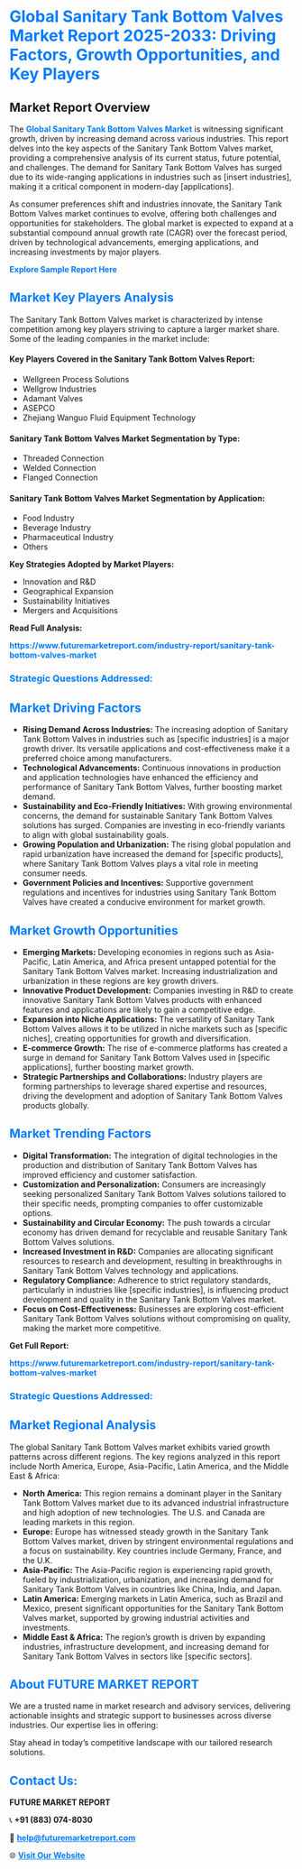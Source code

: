 <h1 style="color: #007BFF;">Global Sanitary Tank Bottom Valves Market Report 2025-2033: Driving Factors, Growth Opportunities, and Key Players</h1>

<section id="overview">
<h2>Market Report Overview</h2>
<p>The <a href="https://www.futuremarketreport.com/industry-report/sanitary-tank-bottom-valves-market" style="color: #007BFF; text-decoration: none;"><strong>Global Sanitary Tank Bottom Valves Market</strong></a> is witnessing significant growth, driven by increasing demand across various industries. This report delves into the key aspects of the Sanitary Tank Bottom Valves market, providing a comprehensive analysis of its current status, future potential, and challenges. The demand for Sanitary Tank Bottom Valves has surged due to its wide-ranging applications in industries such as [insert industries], making it a critical component in modern-day [applications].</p>
<p>As consumer preferences shift and industries innovate, the Sanitary Tank Bottom Valves market continues to evolve, offering both challenges and opportunities for stakeholders. The global market is expected to expand at a substantial compound annual growth rate (CAGR) over the forecast period, driven by technological advancements, emerging applications, and increasing investments by major players.</p>
</section>

<section id="overview">
<p><a href="https://www.futuremarketreport.com/request-sample/reportId=29207" style="color: #007BFF; text-decoration: none;"><strong>Explore Sample Report Here</strong></a></p>
</section>

<section id="key-players">
<h2 style="color: #007BFF;">Market Key Players Analysis</h2>
<p>The Sanitary Tank Bottom Valves market is characterized by intense competition among key players striving to capture a larger market share. Some of the leading companies in the market include:</p>
<h4>Key Players Covered in the Sanitary Tank Bottom Valves Report:</h4>
<ul><li>Wellgreen Process Solutions</li><li>Wellgrow Industries</li><li>Adamant Valves</li><li>ASEPCO</li><li>Zhejiang Wanguo Fluid Equipment Technology</li></ul>
<h4>Sanitary Tank Bottom Valves Market Segmentation by Type:</h4>
<ul><li>Threaded Connection</li><li>Welded Connection</li><li>Flanged Connection</li></ul>

<h4>Sanitary Tank Bottom Valves Market Segmentation by Application:</h4>
<ul><li>Food Industry</li><li>Beverage Industry</li><li>Pharmaceutical Industry</li><li>Others</li></ul>
<p><strong>Key Strategies Adopted by Market Players:</strong></p>
<ul>
<li>Innovation and R&D</li>
<li>Geographical Expansion</li>
<li>Sustainability Initiatives</li>
<li>Mergers and Acquisitions</li>
</ul>
</section>

<section>
<p><strong>Read Full Analysis: </strong></p><a href="https://www.futuremarketreport.com/industry-report/sanitary-tank-bottom-valves-market" style="color: #007BFF; text-decoration: none;"><strong>https://www.futuremarketreport.com/industry-report/sanitary-tank-bottom-valves-market</strong></a>
<h3 style="color: #007BFF;">Strategic Questions Addressed:</h3>
</section>

<section id="driving-factors">
<h2 style="color: #007BFF;">Market Driving Factors</h2>
<ul>
<li><strong>Rising Demand Across Industries:</strong> The increasing adoption of Sanitary Tank Bottom Valves in industries such as [specific industries] is a major growth driver. Its versatile applications and cost-effectiveness make it a preferred choice among manufacturers.</li>
<li><strong>Technological Advancements:</strong> Continuous innovations in production and application technologies have enhanced the efficiency and performance of Sanitary Tank Bottom Valves, further boosting market demand.</li>
<li><strong>Sustainability and Eco-Friendly Initiatives:</strong> With growing environmental concerns, the demand for sustainable Sanitary Tank Bottom Valves solutions has surged. Companies are investing in eco-friendly variants to align with global sustainability goals.</li>
<li><strong>Growing Population and Urbanization:</strong> The rising global population and rapid urbanization have increased the demand for [specific products], where Sanitary Tank Bottom Valves plays a vital role in meeting consumer needs.</li>
<li><strong>Government Policies and Incentives:</strong> Supportive government regulations and incentives for industries using Sanitary Tank Bottom Valves have created a conducive environment for market growth.</li>
</ul>
</section>

<section id="growth-opportunities">
<h2 style="color: #007BFF;">Market Growth Opportunities</h2>
<ul>
<li><strong>Emerging Markets:</strong> Developing economies in regions such as Asia-Pacific, Latin America, and Africa present untapped potential for the Sanitary Tank Bottom Valves market. Increasing industrialization and urbanization in these regions are key growth drivers.</li>
<li><strong>Innovative Product Development:</strong> Companies investing in R&D to create innovative Sanitary Tank Bottom Valves products with enhanced features and applications are likely to gain a competitive edge.</li>
<li><strong>Expansion into Niche Applications:</strong> The versatility of Sanitary Tank Bottom Valves allows it to be utilized in niche markets such as [specific niches], creating opportunities for growth and diversification.</li>
<li><strong>E-commerce Growth:</strong> The rise of e-commerce platforms has created a surge in demand for Sanitary Tank Bottom Valves used in [specific applications], further boosting market growth.</li>
<li><strong>Strategic Partnerships and Collaborations:</strong> Industry players are forming partnerships to leverage shared expertise and resources, driving the development and adoption of Sanitary Tank Bottom Valves products globally.</li>
</ul>
</section>

<section id="trending-factors">
<h2 style="color: #007BFF;">Market Trending Factors</h2>
<ul>
<li><strong>Digital Transformation:</strong> The integration of digital technologies in the production and distribution of Sanitary Tank Bottom Valves has improved efficiency and customer satisfaction.</li>
<li><strong>Customization and Personalization:</strong> Consumers are increasingly seeking personalized Sanitary Tank Bottom Valves solutions tailored to their specific needs, prompting companies to offer customizable options.</li>
<li><strong>Sustainability and Circular Economy:</strong> The push towards a circular economy has driven demand for recyclable and reusable Sanitary Tank Bottom Valves solutions.</li>
<li><strong>Increased Investment in R&D:</strong> Companies are allocating significant resources to research and development, resulting in breakthroughs in Sanitary Tank Bottom Valves technology and applications.</li>
<li><strong>Regulatory Compliance:</strong> Adherence to strict regulatory standards, particularly in industries like [specific industries], is influencing product development and quality in the Sanitary Tank Bottom Valves market.</li>
<li><strong>Focus on Cost-Effectiveness:</strong> Businesses are exploring cost-efficient Sanitary Tank Bottom Valves solutions without compromising on quality, making the market more competitive.</li>
</ul>
</section>

<section>
<p><strong>Get Full Report: </strong></p><a href="https://www.futuremarketreport.com/industry-report/sanitary-tank-bottom-valves-market" style="color: #007BFF; text-decoration: none;"><strong>https://www.futuremarketreport.com/industry-report/sanitary-tank-bottom-valves-market</strong></a>
<h3 style="color: #007BFF;">Strategic Questions Addressed:</h3>
</section>


<section id="regional-analysis">
<h2 style="color: #007BFF;">Market Regional Analysis</h2>
<p>The global Sanitary Tank Bottom Valves market exhibits varied growth patterns across different regions. The key regions analyzed in this report include North America, Europe, Asia-Pacific, Latin America, and the Middle East & Africa:</p>
<ul>
<li><strong>North America:</strong> This region remains a dominant player in the Sanitary Tank Bottom Valves market due to its advanced industrial infrastructure and high adoption of new technologies. The U.S. and Canada are leading markets in this region.</li>
<li><strong>Europe:</strong> Europe has witnessed steady growth in the Sanitary Tank Bottom Valves market, driven by stringent environmental regulations and a focus on sustainability. Key countries include Germany, France, and the U.K.</li>
<li><strong>Asia-Pacific:</strong> The Asia-Pacific region is experiencing rapid growth, fueled by industrialization, urbanization, and increasing demand for Sanitary Tank Bottom Valves in countries like China, India, and Japan.</li>
<li><strong>Latin America:</strong> Emerging markets in Latin America, such as Brazil and Mexico, present significant opportunities for the Sanitary Tank Bottom Valves market, supported by growing industrial activities and investments.</li>
<li><strong>Middle East & Africa:</strong> The region’s growth is driven by expanding industries, infrastructure development, and increasing demand for Sanitary Tank Bottom Valves in sectors like [specific sectors].</li>
</ul>
</section>

<footer>
<h2 style="color: #007BFF;">About FUTURE MARKET REPORT</h2>
<p>We are a trusted name in market research and advisory services, delivering actionable insights and strategic support to businesses across diverse industries. Our expertise lies in offering:</p>

<p>Stay ahead in today’s competitive landscape with our tailored research solutions.</p>

<h2 style="color: #007BFF;">Contact Us:</h2>
<p><strong>FUTURE MARKET REPORT</strong></p>
<p>📞 <strong>+91 (883) 074-8030</strong></p>
<p>📧 <strong><a href="mailto:help@futuremarketreport.com" style="color: #007BFF;">help@futuremarketreport.com</a></strong></p>
<p>🌐 <strong><a href="https://www.futuremarketreport.com/" style="color: #007BFF;">Visit Our Website</a></strong></p>
</footer>